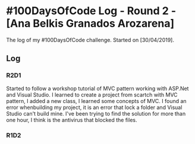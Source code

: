 # #100DaysOfCode Log - Round 2 - [Ana Belkis Granados Arozarena]

The log of my #100DaysOfCode challenge. Started on [30/04/2019].

## Log

### R2D1 
Started to follow a workshop tutorial of MVC pattern working with ASP.Net and Visual Studio. I learned to create a project from scartch with MVC pattern, I added a new class, I learned some concepts of MVC. I found an error whenbuilding my project, it is an error that lock a folder and Visual Studio can't build mine. I've been trying to find the solution for more than one hour, I think is the antivirus that blocked the files.

### R1D2
